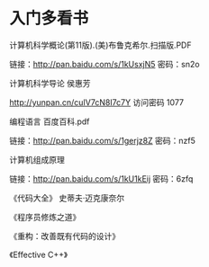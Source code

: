 # 入门多看书

计算机科学概论(第11版).(美)布鲁克希尔.扫描版.PDF

链接：http://pan.baidu.com/s/1kUsxjN5 密码：sn2o

计算机科学导论 侯惠芳

http://yunpan.cn/cuIV7cN8I7c7Y 访问密码 1077

编程语言 百度百科.pdf

链接：http://pan.baidu.com/s/1gerjz8Z 密码：nzf5

计算机组成原理

链接：http://pan.baidu.com/s/1kU1kEij 密码：6zfq

《代码大全》 史蒂夫·迈克康奈尔

《程序员修炼之道》

《重构：改善既有代码的设计》

《Effective C++》